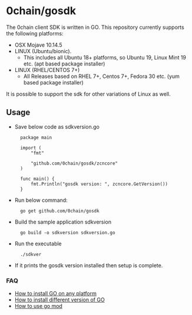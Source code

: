 # 0chain/gosdk
The 0chain client SDK is written in GO.
This repository currently supports the following platforms:
- OSX Mojave 10.14.5
- LINUX (Ubuntu/bionic).
  - This includes all Ubuntu 18+ platforms, so Ubuntu 19, Linux Mint 19 etc. (apt based package installer)
- LINUX (RHEL/CENTOS 7+)
  - All Releases based on RHEL 7+, Centos 7+, Fedora 30 etc. (yum based package installer)

It is possible to support the sdk for other variations of Linux as well.

## Usage
- Save below code as sdkversion.go

        package main

        import (
            "fmt"

            "github.com/0chain/gosdk/zcncore"
        )

        func main() {
            fmt.Println("gosdk version: ", zcncore.GetVersion())
        }

- Run below command:

        go get github.com/0chain/gosdk
- Build the sample application sdkversion

        go build -o sdkversion sdkversion.go
- Run the executable

        ./sdkver
- If it prints the gosdk version installed then setup is complete.

### FAQ ###

- [How to install GO on any platform](https://golang.org/doc/install)
- [How to install different version of GO](https://golang.org/doc/install#extra_versions)
- [How to use go mod](https://blog.golang.org/using-go-modules)
